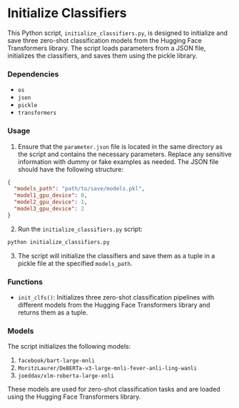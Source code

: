 # Initialize Classifiers

This Python script, `initialize_classifiers.py`, is designed to initialize and save three zero-shot classification models from the Hugging Face Transformers library. The script loads parameters from a JSON file, initializes the classifiers, and saves them using the pickle library.

### Dependencies

- `os`
- `json`
- `pickle`
- `transformers`

### Usage

1. Ensure that the `parameter.json` file is located in the same directory as the script and contains the necessary parameters. Replace any sensitive information with dummy or fake examples as needed. The JSON file should have the following structure:

```json
{
  "models_path": "path/to/save/models.pkl",
  "model1_gpu_device": 0,
  "model2_gpu_device": 1,
  "model3_gpu_device": 2
}
```

2. Run the `initialize_classifiers.py` script:

```bash
python initialize_classifiers.py
```

3. The script will initialize the classifiers and save them as a tuple in a pickle file at the specified `models_path`.

### Functions

- `init_clfs()`: Initializes three zero-shot classification pipelines with different models from the Hugging Face Transformers library and returns them as a tuple.

### Models

The script initializes the following models:

1. `facebook/bart-large-mnli`
2. `MoritzLaurer/DeBERTa-v3-large-mnli-fever-anli-ling-wanli`
3. `joeddav/xlm-roberta-large-xnli`

These models are used for zero-shot classification tasks and are loaded using the Hugging Face Transformers library.